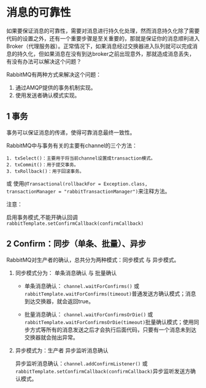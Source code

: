 # 消息的可靠性

如果要保证消息的可靠性，需要对消息进行持久化处理，然而消息持久化除了需要代码的设置之外，还有一个重要步骤是至关重要的，那就是保证你的消息顺利进入Broker（代理服务器）。正常情况下，如果消息经过交换器进入队列就可以完成消息的持久化，但如果消息在没有到达broker之前出现意外，那就造成消息丢失，有没有办法可以解决这个问题？

RabbitMQ有两种方式来解决这个问题：

 1. 通过AMQP提供的事务机制实现。
 2. 使用发送者确认模式实现。



## 1 事务

 事务可以保证消息的传递，使得可靠消息最终一致性。

 RabbitMQ中与事务有关的主要有channel的三个方法：
 

    1. txSelect()：主要用于将当前channel设置成transaction模式。
    2. txCommit()：用于提交事务。
    3. txRollback()：用于回滚事务。

 或 使用`@Transactional(rollbackFor = Exception.class, transactionManager = "rabbitTransactionManager")`来注释方法。

 注意：

 启用事务模式,不能开确认回调`rabbitTemplate.setConfirmCallback(confirmCallback)`



## 2 Confirm：同步（单条、批量）、异步

 RabbitMQ对生产者的确认，总共分为两种模式：同步模式 与 异步模式。

 1. 同步模式分为： 单条消息确认 与 批量确认

    -  单条消息确认： `channel.waitForConfirms()` 或 `rabbitTemplate.waitForConfirms(timeout)`普通发送方确认模式；消息到达交换器，就会返回true。

    -  批量消息确认： `channel.waitForConfirmsOrDie()` 或 `rabbitTemplate.waitForConfirmsOrDie(timeout)`批量确认模式；使用同步方式等所有的消息发送之后才会执行后面代码，只要有一个消息未到达交换器就会抛出异常。

 2. 异步模式为：生产者 异步监听消息确认

      异步监听消息确认：`channel.addConfirmListener()` 或 `rabbitTemplate.setConfirmCallback(confirmCallback)`异步监听发送方确认模式。
